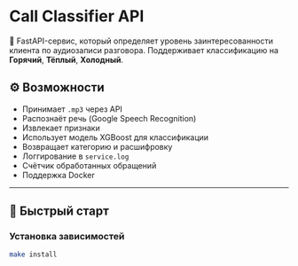 # Call Classifier API

🚀 FastAPI-сервис, который определяет уровень заинтересованности клиента по аудиозаписи разговора. Поддерживает классификацию на **Горячий**, **Тёплый**, **Холодный**.

## ⚙ Возможности

- Принимает `.mp3` через API
- Распознаёт речь (Google Speech Recognition)
- Извлекает признаки
- Использует модель XGBoost для классификации
- Возвращает категорию и расшифровку
- Логгирование в `service.log`
- Счётчик обработанных обращений
- Поддержка Docker

---

## 🚀 Быстрый старт

### Установка зависимостей

```bash
make install

